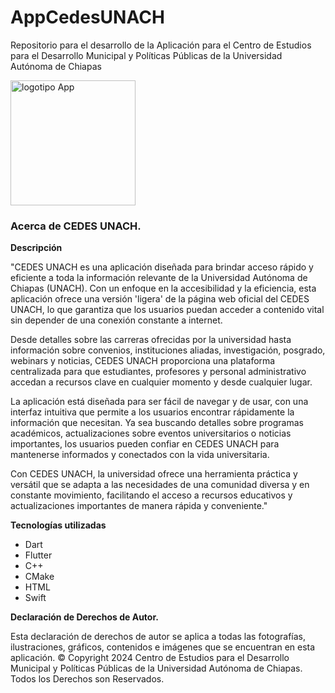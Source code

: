 # AppCedesUNACH

Repositorio para el desarrollo de la Aplicación para el Centro de Estudios para el Desarrollo Municipal y Políticas Públicas de la Universidad Autónoma de Chiapas

<img src="https://github.com/marcosjavierch/AppCedesUNACH/blob/main/assets/cedesicono.jpg" width="200px" alt="logotipo App"> </br>

<h3 class="text-center">Acerca de CEDES UNACH.</h3></p>
<strong>Descripción</strong></p>
"CEDES UNACH es una aplicación diseñada para brindar acceso rápido y eficiente a toda la información relevante de la Universidad Autónoma de Chiapas (UNACH). Con un enfoque en la accesibilidad y la eficiencia, esta aplicación ofrece una versión 'ligera' de la página web oficial del CEDES UNACH, lo que garantiza que los usuarios puedan acceder a contenido vital sin depender de una conexión constante a internet.

Desde detalles sobre las carreras ofrecidas por la universidad hasta información sobre convenios, instituciones aliadas, investigación, posgrado, webinars y noticias, CEDES UNACH proporciona una plataforma centralizada para que estudiantes, profesores y personal administrativo accedan a recursos clave en cualquier momento y desde cualquier lugar.

La aplicación está diseñada para ser fácil de navegar y de usar, con una interfaz intuitiva que permite a los usuarios encontrar rápidamente la información que necesitan. Ya sea buscando detalles sobre programas académicos, actualizaciones sobre eventos universitarios o noticias importantes, los usuarios pueden confiar en CEDES UNACH para mantenerse informados y conectados con la vida universitaria.

Con CEDES UNACH, la universidad ofrece una herramienta práctica y versátil que se adapta a las necesidades de una comunidad diversa y en constante movimiento, facilitando el acceso a recursos educativos y actualizaciones importantes de manera rápida y conveniente."
</p>

<strong>Tecnologías utilizadas</strong></br>
<ul>
<li>Dart</li>
<li>Flutter</li>
<li>C++</li>
<li>CMake</li>
<li>HTML</li>
<li>Swift</li>
</ul></p>

<strong>Declaración de Derechos de Autor.</strong></P>
Esta declaración de derechos de autor se aplica a todas las fotografías, ilustraciones, gráficos, contenidos e imágenes que se encuentran en esta aplicación. © Copyright 2024 Centro de Estudios para el Desarrollo Municipal y Políticas Públicas de la Universidad Autónoma de Chiapas. Todos los Derechos son Reservados. 
</p>
